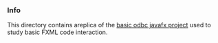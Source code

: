 ### Info

This directory contains areplica of the [basic odbc javafx project](https://github.com/5queezer/odbc-test) used to study basic FXML code interaction.
